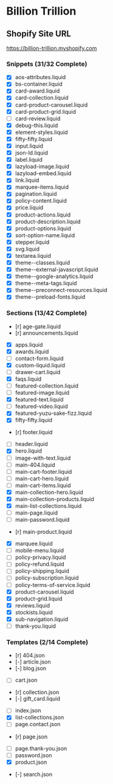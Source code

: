 # Billion Trillion

## Shopify Site URL
https://billion-trillion.myshopify.com

### Snippets (31/32 Complete)
- [x] aos-attributes.liquid
- [x] bs-container.liquid
- [x] card-award.liquid
- [x] card-collection.liquid
- [x] card-product-carousel.liquid
- [x] card-product-grid.liquid
- [ ] card-review.liquid
- [x] debug-this.liquid
- [x] element-styles.liquid
- [x] fifty-fifty.liquid
- [x] input.liquid
- [x] json-ld.liquid
- [x] label.liquid
- [x] lazyload-image.liquid
- [x] lazyload-embed.liquid
- [x] link.liquid
- [x] marquee-items.liquid
- [x] pagination.liquid
- [x] policy-content.liquid
- [x] price.liquid
- [x] product-actions.liquid
- [x] product-description.liquid
- [x] product-options.liquid
- [x] sort-option-name.liquid
- [x] stepper.liquid
- [x] svg.liquid
- [x] textarea.liquid
- [x] theme--classes.liquid
- [x] theme--external-javascript.liquid
- [x] theme--google-analytics.liquid
- [x] theme--meta-tags.liquid
- [x] theme--preconnect-resources.liquid
- [x] theme--preload-fonts.liquid

### Sections (13/42 Complete)
- [r] age-gate.liquid
- [r] announcements.liquid
- [x] apps.liquid
- [x] awards.liquid
- [ ] contact-form.liquid
- [x] custom-liquid.liquid
- [ ] drawer-cart.liquid
- [x] faqs.liquid
- [ ] featured-collection.liquid
- [ ] featured-image.liquid
- [x] featured-text.liquid
- [ ] featured-video.liquid
- [x] featured-yuzu-sake-fizz.liquid
- [x] fifty-fifty.liquid
- [r] footer.liquid
- [ ] header.liquid
- [x] hero.liquid
- [ ] image-with-text.liquid
- [ ] main-404.liquid
- [ ] main-cart-footer.liquid
- [ ] main-cart-hero.liquid
- [ ] main-cart-items.liquid
- [x] main-collection-hero.liquid
- [x] main-collection-products.liquid
- [x] main-list-collections.liquid
- [ ] main-page.liquid
- [ ] main-password.liquid
- [r] main-product.liquid
- [x] marquee.liquid
- [ ] mobile-menu.liquid
- [ ] policy-privacy.liquid
- [ ] policy-refund.liquid
- [ ] policy-shipping.liquid
- [ ] policy-subscription.liquid
- [ ] policy-terms-of-service.liquid
- [x] product-carousel.liquid
- [x] product-grid.liquid
- [x] reviews.liquid
- [x] stockists.liquid
- [x] sub-navigation.liquid
- [ ] thank-you.liquid

### Templates (2/14 Complete)
- [r] 404.json
- [-] article.json
- [-] blog.json
- [ ] cart.json
- [r] collection.json
- [-] gift_card.liquid
- [ ] index.json
- [x] list-collections.json
- [ ] page.contact.json
- [r] page.json
- [ ] page.thank-you.json
- [ ] password.json
- [x] product.json
- [-] search.json

